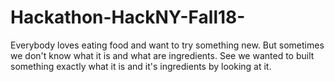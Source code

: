 # Hackathon-HackNY-Fall18-
Everybody loves eating food and want to try something new. But sometimes we don't know what it is and what are ingredients. See we wanted to built something exactly what it is and it's ingredients by looking at it.
